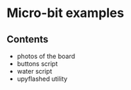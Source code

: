 # Micro-bit examples


## Contents

- photos of the board
- buttons script
- water script
- upyflashed utility
